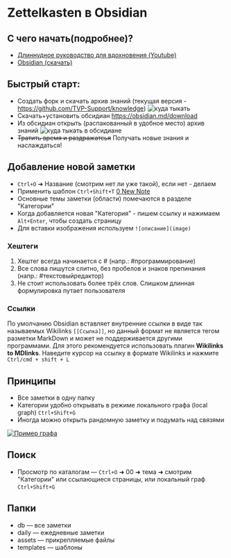 # Zettelkasten в Obsidian

## С чего начать(подробнее)?

- [Длиннудное руководство для вдохновения (Youtube)](https://youtu.be/PiS3pRRj994)
- [Obsidian (скачать)](https://obsidian.md/)

## Быстрый старт:

- Создать форк и скачать архив знаний (текущая версия - https://github.com/TVP-Support/knowledge) ![куда тыкать](https://user-images.githubusercontent.com/16482188/139672915-4df81c01-66e0-4855-8c02-ce4a7428c9c4.png)
- Скачать+установить обсидиан https://obsidian.md/download
- Из обсидиан открыть (распакованный в удобное место) архив знаний ![куда тыкать в обсидиане](./assets/Pasted%20image%2020210519170824.png)
- ~~Тратить время и раздражатсья~~ Получать новые знания и наслаждаться! 

## Добавление новой заметки

- `Ctrl+O` ➜ Название (смотрим нет ли уже такой), если нет - делаем
- Применить шаблон `Ctrl+Shift+T` [0 New Note](./templates/0%20New%20Note.md)
- Основные темы заметки (области) помечаются в разделе "Категории"
- Когда добавляется новая "Категория" - пишем ссылку и нажимаем `Alt+Enter`, чтобы создать страницу
- Для вставки изображения используем `![описание](image)`

### Хештеги

1. Хештег всегда начинается с # (напр.: #программирование)
2. Все слова пишутся слитно, без пробелов и знаков препинания (напр.: #текстовыйредактор)
3. Не стоит использовать более трёх слов. Слишком длинная формулировка путает пользователя

### Ссылки

По умолчанию Obsidian вставляет внутренние ссылки в виде так называемых Wikilinks `[[Ссылка]]`, но данный формат не является тегом разметки MarkDown и может не поддерживается другими программами. Для этого рекомендуется использовать плагин **Wikilinks to MDlinks**. Наведите курсор на ссылку в формате Wikilinks и нажмите `Ctrl/cmd + shift + L`

## Принципы

- Все заметки в одну папку
- Категории удобно открывать в режиме локального графа (local graph) `Ctrl+Shift+G`
- Иногда можно открыть рандомную заметку и подумать над связями

[![Пример графа](./assets/Zettelkasten%20graph%20example.png)](./assets/Zettelkasten%20graph%20example.png)

## Поиск

- Просмотр по каталогам — `Ctrl+O` ➜ 00  ➜ тема  ➜ смотрим "Категории" или ссылающиеся страницы, или локальный граф `Ctrl+Shift+G`

## Папки

- db  — все заметки
- daily  — ежедневные заметки
- assets  — прикрепляемые файлы
- templates  — шаблоны
